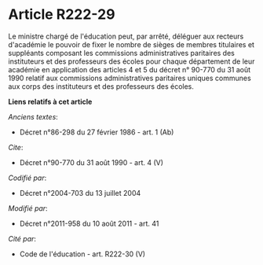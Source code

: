 # Article R222-29

Le ministre chargé de l'éducation peut, par arrêté, déléguer aux recteurs d'académie le pouvoir de fixer le nombre de sièges
de membres titulaires et suppléants composant les commissions administratives paritaires des instituteurs et des professeurs
des écoles pour chaque département de leur académie en application des articles 4 et 5 du décret n° 90-770 du 31 août 1990
relatif aux commissions administratives paritaires uniques communes aux corps des instituteurs et des professeurs des écoles.

**Liens relatifs à cet article**

_Anciens textes_:

  - Décret n°86-298 du 27 février 1986 - art. 1 (Ab)

_Cite_:

  - Décret n°90-770 du 31 août 1990 - art. 4 (V)

_Codifié par_:

  - Décret n°2004-703 du 13 juillet 2004

_Modifié par_:

  - Décret n°2011-958 du 10 août 2011 - art. 41

_Cité par_:

  - Code de l'éducation - art. R222-30 (V)
